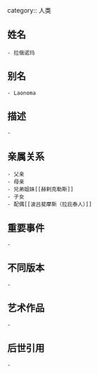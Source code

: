 category:: 人类
## 姓名
	- 拉俄诺玛
## 别名
	- Laonoma
## 描述
	-
## 亲属关系
	- 父亲
	- 母亲
	- 兄弟姐妹[[赫剌克勒斯]]
	- 子女
	- 配偶[[波吕斐摩斯（拉庇泰人）]]
## 重要事件
	-
## 不同版本
	-
## 艺术作品
	-
## 后世引用
	-
